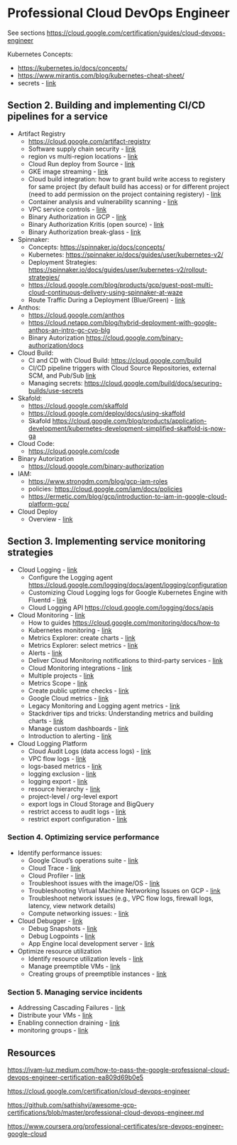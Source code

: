 # Professional Cloud DevOps Engineer
See sections https://cloud.google.com/certification/guides/cloud-devops-engineer

Kubernetes Concepts:
- https://kubernetes.io/docs/concepts/
- https://www.mirantis.com/blog/kubernetes-cheat-sheet/
- secrets - [link](https://kubernetes.io/docs/concepts/configuration/secret/)

## Section 2. Building and implementing CI/CD pipelines for a service
- Artifact Registry
  - https://cloud.google.com/artifact-registry
  - Software supply chain security - [link](https://cloud.google.com/software-supply-chain-security/docs/overview)
  - region vs multi-region locations - [link](https://cloud.google.com/artifact-registry/docs/repositories/repo-locations)
  - Cloud Run deploy from Source - [link](https://cloud.google.com/run/docs/deploying-source-code)
  - GKE image streaming - [link](https://cloud.google.com/kubernetes-engine/docs/how-to/image-streaming)
  - Cloud build integration: how to grant build write access to registery for same project (by default build has access) or for different project (need to add permission on the project containing registery) - [link](https://cloud.google.com/artifact-registry/docs/configure-cloud-build)
  - Container analysis and vulnerability scanning - [link](https://cloud.google.com/artifact-registry/docs/analysis)
  - VPC service controls - [link](https://cloud.google.com/vpc-service-controls/docs/overview)
  - Binary Authorization in GCP - [link](https://cloud.google.com/binary-authorization/docs/overview)
  - Binary Authorization Kritis (open source) - [link](https://github.com/grafeas/kritis/blob/master/docs/binary-authorization.md)
  - Binary Authorization break-glass - [link](https://cloud.google.com/binary-authorization/docs/using-breakglass)
- Spinnaker:
  - Concepts: https://spinnaker.io/docs/concepts/
  - Kubernetes: https://spinnaker.io/docs/guides/user/kubernetes-v2/
  - Deployment Strategies: https://spinnaker.io/docs/guides/user/kubernetes-v2/rollout-strategies/ 
  - https://cloud.google.com/blog/products/gcp/guest-post-multi-cloud-continuous-delivery-using-spinnaker-at-waze
  - Route Traffic During a Deployment (Blue/Green) - [link](https://spinnaker.io/docs/guides/user/kubernetes-v2/traffic-management/#route-traffic-during-a-deployment-bluegreen)
- Anthos:
  - https://cloud.google.com/anthos
  - https://cloud.netapp.com/blog/hybrid-deployment-with-google-anthos-an-intro-gc-cvo-blg
  - Binary Autorization https://cloud.google.com/binary-authorization/docs
- Cloud Build:
  - CI and CD with Cloud Build: https://cloud.google.com/build
  - CI/CD pipeline triggers with Cloud Source Repositories, external SCM, and Pub/Sub [link](https://cloud.google.com/build/docs/automating-builds/create-manage-triggers#whats_next)
  - Managing secrets: https://cloud.google.com/build/docs/securing-builds/use-secrets
- Skafold:
  - https://cloud.google.com/skaffold
  - https://cloud.google.com/deploy/docs/using-skaffold
  - Skafold https://cloud.google.com/blog/products/application-development/kubernetes-development-simplified-skaffold-is-now-ga
- Cloud Code:
  - https://cloud.google.com/code
- Binary Autorization
  - https://cloud.google.com/binary-authorization
- IAM:
  - https://www.strongdm.com/blog/gcp-iam-roles
  - policies: https://cloud.google.com/iam/docs/policies
  - https://ermetic.com/blog/gcp/introduction-to-iam-in-google-cloud-platform-gcp/
- Cloud Deploy
  - Overview - [link](https://cloud.google.com/deploy/docs/overview)
## Section 3. Implementing service monitoring strategies
- Cloud Logging - [link](https://cloud.google.com/logging)
  - Configure the Logging agent https://cloud.google.com/logging/docs/agent/logging/configuration
  - Customizing Cloud Logging logs for Google Kubernetes Engine with Fluentd - [link](https://cloud.google.com/architecture/customizing-stackdriver-logs-fluentd)
  - Cloud Logging API https://cloud.google.com/logging/docs/apis
- Cloud Monitoring - [link](https://cloud.google.com/monitoring)
  - How to guides https://cloud.google.com/monitoring/docs/how-to
  - Kubernetes monitoring - [link](https://cloud.google.com/stackdriver/docs/solutions/gke/observing)
  - Metrics Explorer: create charts - [link](https://cloud.google.com/monitoring/charts/metrics-explorer)
  - Metrics Explorer: select metrics - [link](https://cloud.google.com/monitoring/charts/metrics-selector)
  - Alerts - [link](https://cloud.google.com/monitoring/alerts)
  - Deliver Cloud Monitoring notifications to third-party services - [link](https://cloud.google.com/community/tutorials/delivering-cloud-monitoring-notifications-to-third-party-services)
  - Cloud Monitoring integrations - [link](https://cloud.google.com/monitoring/agent/integrations)
  - Multiple projects - [link](https://cloud.google.com/monitoring/settings)
  - Metrics Scope - [link](https://cloud.google.com/monitoring/settings/manage-api)
  - Create public uptime checks - [link](https://cloud.google.com/monitoring/uptime-checks/)
  - Google Cloud metrics - [link](https://cloud.google.com/monitoring/api/metrics_gcp)
  - Legacy Monitoring and Logging agent metrics - [link](https://cloud.google.com/monitoring/api/metrics_agent)
  - Stackdriver tips and tricks: Understanding metrics and building charts - [link](https://cloud.google.com/blog/products/management-tools/stackdriver-tips-and-tricks-understanding-metrics-and-building-charts)
  - Manage custom dashboards - [link](https://cloud.google.com/monitoring/charts/dashboards)
  - Introduction to alerting - [link](https://cloud.google.com/monitoring/alerts/)
- Cloud Logging Platform
  - Cloud Audit Logs (data access logs) - [link](https://cloud.google.com/logging/docs/audit)
  - VPC flow logs - [link](https://cloud.google.com/vpc/docs/using-flow-logs)
  - logs-based metrics - [link](https://cloud.google.com/logging/docs/logs-based-metrics)
  - logging exclusion - [link](https://cloud.google.com/logging/docs/routing/overview#exclusions)
  - logging export - [link](https://cloud.google.com/logging/docs/export/configure_export_v2)
  - resource hierarchy - [link](https://cloud.google.com/resource-manager/docs/cloud-platform-resource-hierarchy)
  - project-level / org-level export
  - export logs in Cloud Storage and BigQuery 
  - restrict access to audit logs - [link](https://cloud.google.com/logging/docs/audit/configure-data-access)
  - restrict export configuration - [link](https://cloud.google.com/compute/docs/images/restricting-image-access)

### Section 4. Optimizing service performance
- Identify performance issues:
  - Google Cloud’s operations suite - [link](https://cloud.google.com/blog/topics/developers-practitioners/introduction-google-clouds-operations-suite)
  - Cloud Trace - [link](https://cloud.google.com/trace)
  - Cloud Profiler - [link](https://cloud.google.com/profiler/docs)
  - Troubleshoot issues with the image/OS - [link](https://cloud.google.com/artifact-registry/docs/docker/troubleshoot)
  - Troubleshooting Virtual Machine Networking Issues on GCP - [link](https://cloudacademy.com/course/troubleshooting-virtual-machine-networking-issues-gcp-2801/ssh-errors/)
  - Troubleshoot network issues (e.g., VPC flow logs, firewall logs, latency, view network details)
  - Compute networking issues: - [link](https://cloud.google.com/compute/docs/troubleshooting/troubleshooting-networking)
- Cloud Debugger - [link](https://cloud.google.com/debugger/docs)
  - Debug Snapshots - [link](https://cloud.google.com/debugger/docs/using/snapshots)
  - Debug Logpoints - [link](https://cloud.google.com/debugger/docs/using/logpoints)
  - App Engine local development server - [link](https://cloud.google.com/appengine/docs/legacy/standard/python/tools/using-local-server)
- Optimize resource utilization
  - Identify resource utilization levels - [link](https://cloudacademy.com/course/optimizing-resource-utilization-on-gcp-1466/identifying-resource-utilization-levels/)
  - Manage preemptible VMs - [link](https://cloud.google.com/compute/docs/instances/preemptible)
  - Creating groups of preemptible instances - [link](https://cloud.google.com/compute/docs/instance-groups/creating-groups-of-managed-instances#creating_groups_of_preemptible_instances)


### Section 5. Managing service incidents
- Addressing Cascading Failures - [link](https://sre.google/sre-book/addressing-cascading-failures/)
- Distribute your VMs - [link](https://cloud.google.com/compute/docs/tutorials/robustsystems#distribute)
- Enabling connection draining - [link](https://cloud.google.com/load-balancing/docs/enabling-connection-draining)
- monitoring groups - [link](https://cloud.google.com/compute/docs/instance-groups/creating-groups-of-managed-instances#monitoring_groups%29)

## Resources
https://ivam-luz.medium.com/how-to-pass-the-google-professional-cloud-devops-engineer-certification-ea809d69b0e5

https://cloud.google.com/certification/cloud-devops-engineer

https://github.com/sathishvj/awesome-gcp-certifications/blob/master/professional-cloud-devops-engineer.md

https://www.coursera.org/professional-certificates/sre-devops-engineer-google-cloud


